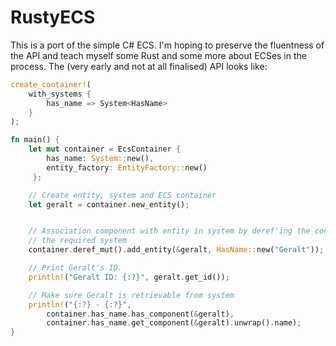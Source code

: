 # RustyECS

This is a port of the simple C# ECS. I'm hoping to preserve the fluentness of the API and teach myself some Rust and some more about ECSes in the process. The (very early and not at all finalised) API looks like:

```rust
create_container!(
    with_systems {
        has_name => System<HasName>
    }
);

fn main() {
    let mut container = EcsContainer {
        has_name: System::new(),
        entity_factory: EntityFactory::new()
     };

    // Create entity, system and ECS container
    let geralt = container.new_entity();


    // Association component with entity in system by deref'ing the container into 
    // the required system
    container.deref_mut().add_entity(&geralt, HasName::new("Geralt"));

    // Print Geralt's ID.
    println!("Geralt ID: {:?}", geralt.get_id());

    // Make sure Geralt is retrievable from system
    println!("{:?} - {:?}",
        container.has_name.has_component(&geralt),
        container.has_name.get_component(&geralt).unwrap().name);
}
```
